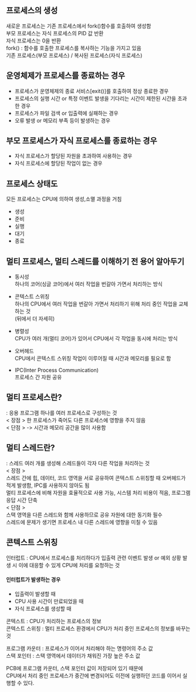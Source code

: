 ## 프로세스의 생성     
새로운 프로세스는 기존 프로세스에서 fork()함수를 호출하여 생성함     
부모 프로세스는 자식 프로세스의 PID 값 반환      
자식 프로세스는 0을 반환     
fork() : 함수를 호출한 프로세스를 복사하는 기능을 가지고 있음     
기존 프로세스(부모 프로세스) / 복사된 프로세스(자식 프로세스)     

## 운영체제가 프로세스를 종료하는 경우     
- 프로세스가 운영체제의 종료 서비스[exit()]를 호출하여 정상 종료한 경우     
- 프로세스의 실행 시간 or 특정 이벤트 발생을 기다리는 시간이 제한된 시간을 초과한 경우     
- 프로세스가 파일 검색 or 입출력에 실패하는 경우     
- 오류 발생 or 메모리 부족 등이 발생하는 경우     

## 부모 프로세스가 자식 프로세스를 종료하는 경우     
- 자식 프로세스가 할당된 자원을 초과하여 사용하는 경우     
- 자식 프로세스에 할당된 작업이 없는 경우     


## 프로세스 상태도     
모든 프로세스는 CPU에 의하여 생성,소멸 과정을 거침     
- 생성     
- 준비     
- 실행     
- 대기     
- 종료     


## 멀티 프로세스, 멀티 스레드를 이해하기 전 용어 알아두기     
- 동시성     
하나의 코어(싱글 코어)에서 여러 작업을 번갈아 가면서 처리하는 방식     

- 콘텍스트 스위칭      
하나의 CPU에서 여러 작업을 번갈아 가면서 처리하기 위해 처리 중인 작업을 교체하는 것     
(뒤에서 더 자세히)     

- 병렬성     
CPU가 여러 개(멀티 코어)가 있어서 CPU에서 각 작업을 동시에 처리는 방식     

- 오버헤드     
CPU에서 콘텍스트 스위칭 작업이 이루어질 때 시간과 메모리를 필요로 함     

- IPC(Inter Process Communication)     
프로세스 간 자원 공유     


## 멀티 프로세스란?     
: 응용 프로그램 하나를 여러 프로세스로 구성하는 것     
< 장점 > 한 프로세스가 죽어도 다른 프로세스에 영향을 주지 않음     
< 단점 > -> 시간과 메모리 공간을 많이 사용함     


## 멀티 스레드란?     
: 스레드 여러 개를 생성해 스레드들이 각자 다른 작업을 처리하는 것     
< 장점 >     
스레드 간에 힙, 데이터, 코드 영역을 서로 공유하여 콘텍스트 스위칭할 때 오버헤드가 적게 발생함, IPC를 사용하지 않아도 됨     
멀티 프로세스에 비해 자원을 효율적으로 사용 가능, 시스템 처리 비용이 적음, 프로그램 응답 시간 단축     
< 단점 >     
스택 영역을 다른 스레드와 함께 사용하므로 공유 자원에 대한 동기화 필수     
스레드에 문제가 생기면 프로세스 내 다른 스레드에 영향을 미칠 수 있음     


## 콘텍스트 스위칭     
인터럽트 : CPU에서 프로세스를 처리하다가 입출력 관련 이벤트 발생 or 예외 상황 발생 시 이에 대응할 수 있게 CPU에 처리를 요청하는 것     

#### 인터럽트가 발생하는 경우     
- 입출력이 발생할 때     
- CPU 사용 시간이 만료되었을 때     
- 자식 프로세스를 생성할 때     

콘텍스트 : CPU가 처리하는 프로세스의 정보     
콘텍스트 스위칭 : 멀티 프로세스 환경에서 CPU가 처리 중인 프로세스의 정보를 바꾸는 것     

프로그램 카운터 : 프로세스가 이어서 처리해야 하는 명령어의 주소 값     
스택 포인터 : 스택 영역에서 데이터가 채워진 가장 높은 주소 값     

PCB에 프로그램 카운터, 스택 포인터 값이 저장되어 있기 때문에      
CPU에서 처리 중인 프로세스가 중간에 변경되어도 이전에 실행하던 코드를 이어서 실행할 수 있다.     